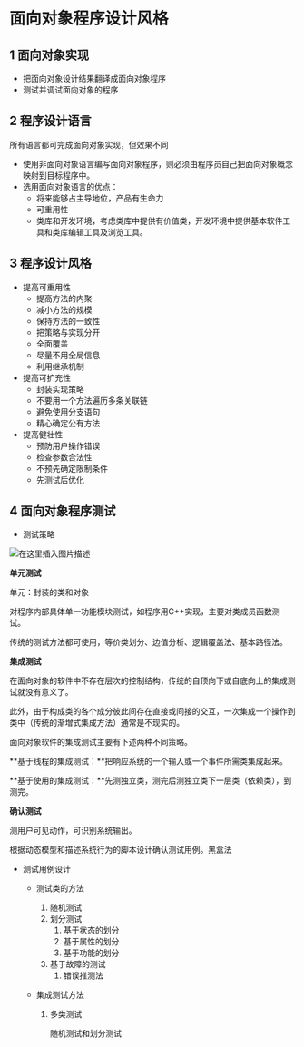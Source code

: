 # 面向对象程序设计风格

## 1 面向对象实现

- 把面向对象设计结果翻译成面向对象程序
- 测试并调试面向对象的程序

## 2 程序设计语言

所有语言都可完成面向对象实现，但效果不同

- 使用非面向对象语言编写面向对象程序，则必须由程序员自己把面向对象概念映射到目标程序中。
- 选用面向对象语言的优点：
  - 将来能够占主导地位，产品有生命力
  - 可重用性
  - 类库和开发环境，考虑类库中提供有价值类，开发环境中提供基本软件工具和类库编辑工具及浏览工具。

## 3 程序设计风格

- 提高可重用性
  - 提高方法的内聚
  - 减小方法的规模
  - 保持方法的一致性
  - 把策略与实现分开
  - 全面覆盖
  - 尽量不用全局信息
  - 利用继承机制
- 提高可扩充性
  - 封装实现策略
  - 不要用一个方法遍历多条关联链
  - 避免使用分支语句
  - 精心确定公有方法
- 提高健壮性
  - 预防用户操作错误
  - 检查参数合法性
  - 不预先确定限制条件
  - 先测试后优化

## 4 面向对象程序测试

- 测试策略

![在这里插入图片描述](https://img-blog.csdnimg.cn/2021012717152499.png)


  **单元测试**

  单元：封装的类和对象

  对程序内部具体单一功能模块测试，如程序用C++实现，主要对类成员函数测试。

  传统的测试方法都可使用，等价类划分、边值分析、逻辑覆盖法、基本路径法。

  **集成测试**

  在面向对象的软件中不存在层次的控制结构，传统的自顶向下或自底向上的集成测试就没有意义了。

  此外，由于构成类的各个成分彼此间存在直接或间接的交互，一次集成一个操作到类中（传统的渐增式集成方法）通常是不现实的。

  面向对象软件的集成测试主要有下述两种不同策略。

  **基于线程的集成测试：**把响应系统的一个输入或一个事件所需类集成起来。

  **基于使用的集成测试：**先测独立类，测完后测独立类下一层类（依赖类），到测完。

  **确认测试**

  测用户可见动作，可识别系统输出。

  根据动态模型和描述系统行为的脚本设计确认测试用例。黑盒法

- 测试用例设计

  - 测试类的方法

    1. 随机测试
    2. 划分测试
       1. 基于状态的划分
       2. 基于属性的划分
       3. 基于功能的划分
    3. 基于故障的测试
       1. 错误推测法

  - 集成测试方法

    1. 多类测试

       随机测试和划分测试
